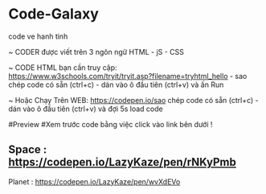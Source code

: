 # Code-Galaxy
code ve hanh tinh 

~ CODER được viết trên 3 ngôn ngữ HTML - jS - CSS

~ CODE HTML bạn cần truy cập: https://www.w3schools.com/tryit/tryit.asp?filename=tryhtml_hello - sao chép code có sẵn (ctrl+c) - dán vào ô đầu tiên (ctrl+v) và ấn Run

~ Hoặc Chạy Trên WEB: https://codepen.io/sao chép code có sẵn (ctrl+c) - dán vào ô đầu tiên (ctrl+v) và đợi 5s load code

#Preview #Xem trước code bằng việc click vào link bên dưới !

Space  : https://codepen.io/LazyKaze/pen/rNKyPmb
-----
Planet : https://codepen.io/LazyKaze/pen/wvXdEVo
